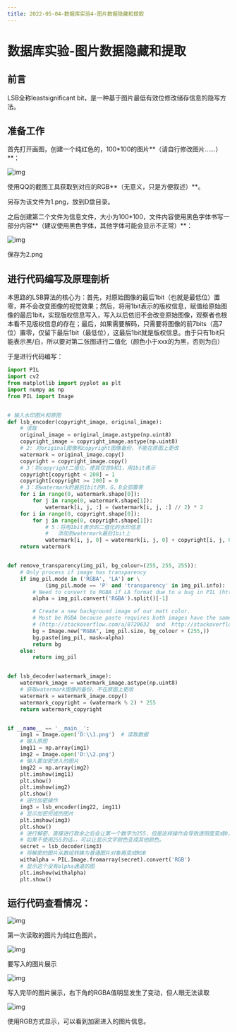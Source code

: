 ```yaml
---
title: 2022-05-04-数据库实验4-图片数据隐藏和提取
---
```



# 数据库实验-图片数据隐藏和提取

## 前言

LSB全称leastsignificant bit，是一种基于图片最低有效位修改储存信息的隐写方法。

## 准备工作

首先打开画图，创建一个纯红色的，100*100的图片**（请自行修改图片……）**：

![img](../../src/assets/img/wps1.jpg) 

使用QQ的截图工具获取到对应的RGB**（无意义，只是方便叙述）**。

另存为该文件为1.png，放到D盘目录。

之后创建第二个文件为信息文件，大小为100*100，文件内容使用黑色字体书写一部分内容**（建议使用黑色字体，其他字体可能会显示不正常）**：

![img](../../src/assets/img/wps2.jpg) 

保存为2.png

##  进行代码编写及原理剖析

本思路的LSB算法的核心为：首先，对原始图像的最后1bit（也就是最低位）置零，并不会改变图像的视觉效果；然后，将用1bit表示的版权信息，赋值给原始图像的最后1bit，实现版权信息写入，写入以后依旧不会改变原始图像，观察者也根本看不见版权信息的存在；最后，如果需要解码，只需要将图像的前7bits（高7位）置零，仅留下最后1bit（最低位），这最后1bit就是版权信息。由于只有1bit只能表示黑/白，所以要对第二张图进行二值化（颜色小于xxx的为黑，否则为白）

于是进行代码编写：

```python
import PIL
import cv2
from matplotlib import pyplot as plt
import numpy as np
from PIL import Image


# 输入水印图片和原图
def lsb_encoder(copyright_image, original_image):
    # 读取
    original_image = original_image.astype(np.uint8)
    copyright_image = copyright_image.astype(np.uint8)
    # 2: 对original图像和copyright图像备份，不能在原图上更改
    watermark = original_image.copy()
    copyright = copyright_image.copy()
    # 3：将copyright二值化，使其仅含0和1，用1bit表示
    copyright[copyright < 200] = 1
    copyright[copyright >= 200] = 0
    # 3：将watermark的最后1bit的R、G、B全部置零
    for i in range(0, watermark.shape[0]):
        for j in range(0, watermark.shape[1]):
            watermark[i, j, :] = (watermark[i, j, :] // 2) * 2
    for i in range(0, copyright.shape[0]):
        for j in range(0, copyright.shape[1]):
            # 5：将用1bit表示的二值化的水印信息
            #   添加到watermark最后1bit上
            watermark[i, j, 0] = watermark[i, j, 0] + copyright[i, j, 0]
    return watermark


def remove_transparency(img_pil, bg_colour=(255, 255, 255)):
    # Only process if image has transparency
    if img_pil.mode in ('RGBA', 'LA') or \
            (img_pil.mode == 'P' and 'transparency' in img_pil.info):
        # Need to convert to RGBA if LA format due to a bug in PIL (http://stackoverflow.com/a/1963146)
        alpha = img_pil.convert('RGBA').split()[-1]

        # Create a new background image of our matt color.
        # Must be RGBA because paste requires both images have the same format
        # (http://stackoverflow.com/a/8720632  and  http://stackoverflow.com/a/9459208)
        bg = Image.new("RGBA", img_pil.size, bg_colour + (255,))
        bg.paste(img_pil, mask=alpha)
        return bg
    else:
        return img_pil


def lsb_decoder(watermark_image):
    watermark_image = watermark_image.astype(np.uint8)
    # 获取watermark图像的备份，不在原图上更改
    watermark = watermark_image.copy()
    watermark_copyright = (watermark % 2) * 255
    return watermark_copyright


if __name__ == '__main__':
    img1 = Image.open('D:\\1.png')  # 读取数据
    # 输入原图
    img11 = np.array(img1)
    img2 = Image.open('D:\\2.png')
    # 输入要加密进入的图片
    img22 = np.array(img2)
    plt.imshow(img11)
    plt.show()
    plt.imshow(img2)
    plt.show()
    # 进行加密操作
    img3 = lsb_encoder(img22, img11)
    # 显示加密完成的图片
    plt.imshow(img3)
    plt.show()
    # 进行解密，直接进行取余之后会让第一个数字为255，但是这样操作会导致透明度变成0，所以我们要转换成RGB丢弃掉通道
    # 如果不使用255的话，，可以让显示文字颜色变成其他颜色。
    secret = lsb_decoder(img3)
    # 将解密的图片从数组转换为普通图片对象再变成RGB
    withalpha = PIL.Image.fromarray(secret).convert('RGB')
    # 显示这个没有alpha通道的图
    plt.imshow(withalpha)
    plt.show()

```

## 运行代码查看情况：

![img](../../src/assets/img/wps3.jpg) 

第一次读取的图片为纯红色图片。

![img](../../src/assets/img/wps4.jpg) 

要写入的图片展示

![img](../../src/assets/img/wps5.jpg) 

写入完毕的图片展示，右下角的RGBA值明显发生了变动，但人眼无法读取

![img](../../src/assets/img/wps6.jpg) 

使用RGB方式显示，可以看到加密进入的图片信息。